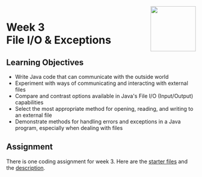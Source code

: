 <a href="../">
  <img src="/img/Inheritance_and_Data_Structures_in_Java_logo.avif" width="120" align="right">
</a>

# Week 3 <br>  File I/O & Exceptions

## Learning Objectives
- Write Java code that can communicate with the outside world
- Experiment with ways of communicating and interacting with external files
- Compare and contrast options available in Java's File I/O (Input/Output) capabilities
- Select the most appropriate method for opening, reading, and writing to an external file
- Demonstrate methods for handling errors and exceptions in a Java program, especially when dealing with files

## Assignment

There is one coding assignment for week 3. Here are the [starter files](./Coding%20Assignment/Starter%20Files) and the [description](./Coding%20Assignment/Inheritance%20&%20Data%20Structures%20in%20Java_Homework%201.pdf). 
